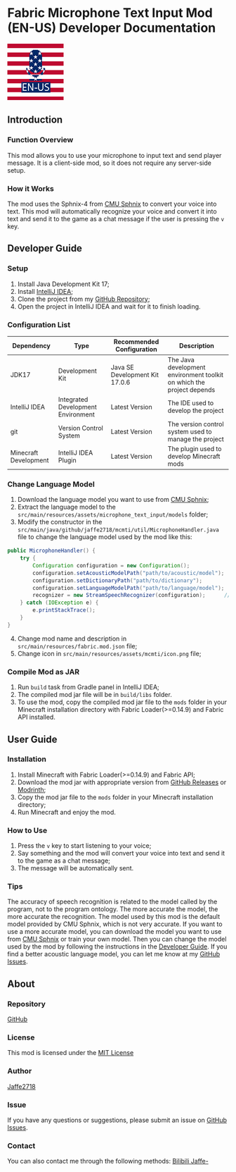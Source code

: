 # Fabric Microphone Text Input Mod (EN-US) Developer Documentation

![icon](src/main/resources/assets/mcmti/icon.png)
## Introduction
### Function Overview
This mod allows you to use your microphone to input text and send player message. It is a client-side mod, so it does not require any server-side setup.
### How it Works
The mod uses the Sphnix-4 from [CMU Sphnix](https://cmusphinx.github.io/) to convert your voice into text.
This mod will automatically recognize your voice and convert it into text and send it to the game as a chat message if the user is pressing the `v` key.

## Developer Guide
### Setup
1. Install Java Development Kit 17;
2. Install [IntelliJ IDEA](https://www.jetbrains.com/idea/download);
3. Clone the project from my [GitHub Repository](https://github.com/Jaffe2718/Fabric-Microphone-Text-Input);
4. Open the project in IntelliJ IDEA and wait for it to finish loading.
### Configuration List
| Dependency             | Type                               | Recommended Configuration      | Description                                                           |
|------------------------|------------------------------------|--------------------------------|-----------------------------------------------------------------------|
| JDK17                  | Development Kit                    | Java SE Development Kit 17.0.6 | The Java development environment toolkit on which the project depends |
| IntelliJ IDEA          | Integrated Development Environment | Latest Version                 | The IDE used to develop the project                                   |
| git                    | Version Control System             | Latest Version                 | The version control system used to manage the project                 |
| Minecraft Development  | IntelliJ IDEA Plugin               | Latest Version                 | The plugin used to develop Minecraft mods                             |
### Change Language Model
1. Download the language model you want to use from [CMU Sphnix](https://cmusphinx.github.io/wiki/download/);
2. Extract the language model to the `src/main/resources/assets/microphone_text_input/models` folder;
3. Modify the constructor in the `src/main/java/github/jaffe2718/mcmti/util/MicrophoneHandler.java` file to change the language model used by the mod like this:
```java
public MicrophoneHandler() {
    try {
        Configuration configuration = new Configuration();
        configuration.setAcousticModelPath("path/to/acoustic/model");
        configuration.setDictionaryPath("path/to/dictionary");
        configuration.setLanguageModelPath("path/to/language/model");
        recognizer = new StreamSpeechRecognizer(configuration);      // Create a new recognizer
    } catch (IOException e) {
        e.printStackTrace();
    }
}
```
4. Change mod name and description in `src/main/resources/fabric.mod.json` file;
5. Change icon in `src/main/resources/assets/mcmti/icon.png` file;

### Compile Mod as JAR
1. Run `build` task from Gradle panel in IntelliJ IDEA;
2. The compiled mod jar file will be in `build/libs` folder.
3. To use the mod, copy the compiled mod jar file to the `mods` folder in your Minecraft installation directory with Fabric Loader(>=0.14.9) and Fabric API installed.

## User Guide
### Installation
1. Install Minecraft with Fabric Loader(>=0.14.9) and Fabric API;
2. Download the mod jar with appropriate version from [GitHub Releases](https://github.com/Jaffe2718/Fabric-Microphone-Text-Input/releases) or [Modrinth](https://modrinth.com/mod/microphone-text-input);
3. Copy the mod jar file to the `mods` folder in your Minecraft installation directory;
4. Run Minecraft and enjoy the mod.
### How to Use
1. Press the `v` key to start listening to your voice;
2. Say something and the mod will convert your voice into text and send it to the game as a chat message;
3. The message will be automatically sent.
### Tips
The accuracy of speech recognition is related to the model called by the program, not to the program ontology. The more accurate the model, the more accurate the recognition. The model used by this mod is the default model provided by CMU Sphnix, which is not very accurate. If you want to use a more accurate model, you can download the model you want to use from [CMU Sphnix](https://cmusphinx.github.io/wiki/download/) or train your own model. Then you can change the model used by the mod by following the instructions in the [Developer Guide](#change-language-model).
If you find a better acoustic language model, you can let me know at my [GitHub Issues](https://github.com/Jaffe2718/Fabric-Microphone-Text-Input/issues).
## About
### Repository
[GitHub](https://github.com/Jaffe2718/Fabric-Microphone-Text-Input)
### License
This mod is licensed under the [MIT License](LICENSE)
### Author
[Jaffe2718](https://github.com/Jaffe2718)
### Issue
If you have any questions or suggestions, please submit an issue on [GitHub Issues](https://github.com/Jaffe2718/Fabric-Microphone-Text-Input/issues).
### Contact
You can also contact me through the following methods:
[Bilibili Jaffe-](https://space.bilibili.com/1671742926)
